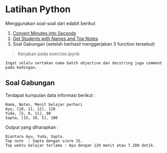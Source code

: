 # Latihan Python  

Menggunakan soal-soal dari edabit berikut
1. [Convert Minutes into Seconds](https://edabit.com/challenge/FQyaaJx7orS7tiwz8)
2. [Get Students with Names and Top Notes](https://edabit.com/challenge/5KqHNS9wS97zN7Xyy)
3. Soal Gabungan (setelah berhasil menggerjakan 3 function tersebut)

> Kerjakan pada exercise.ipynb
```
Ingat selalu sertakan nama batch objective dan docstring juga comment pada kodingan.
```

## Soal Gabungan 

Terdapat kumpulan data informasi berikut : 
```
Nama, Notes, Menit belajar perhari
Ayu, [10, 11, 12], 120
Yuda, [5, 8, 11], 90
Sapta, [15, 10, 5], 100
```

Output yang diharapkan : 
```
Diantara Ayu, Yuda, Sapta.
Top note  : Sapta dengan score 15.
Top waktu belajar terlama : Ayu dengan 120 menit atau 7.200 detik.
```